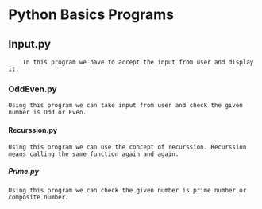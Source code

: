 # Python Basics Programs

## Input.py
        In this program we have to accept the input from user and display it.

### OddEven.py
    Using this program we can take input from user and check the given number is Odd or Even. 

#### Recurssion.py
    Using this program we can use the concept of recurssion. Recurssion means calling the same function again and again.

##### Prime.py
    Using this program we can check the given number is prime number or composite number.
